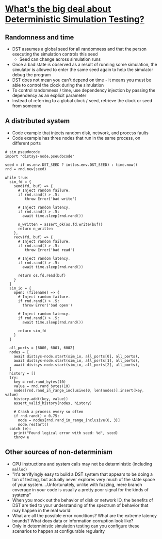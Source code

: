 # [What's the big deal about Deterministic Simulation Testing?](https://notes.eatonphil.com/2024-08-20-deterministic-simulation-testing.html)

## Randomness and time
* DST assumes a global seed for all randomness and that the person executing the simulation controls this seed
  * Seed can change across simulation runs
* Once a bad state is observed as a result of running some simulation, the simulator is allowed to enter the same seed again to help the simulator debug the program
* DST does not mean you can't depend on time - it means you must be able to control the clock during the simulation
* To control randomness / time, use dependency injection by passing the dependency as an explicit parameter
* Instead of referring to a global clock / seed, retrieve the clock or seed from someone

## A distributed system
* Code example that injects random disk, network, and process faults
* Code example has three nodes that run in the same process, on different ports

```
# sim.pseudocode
import "distsys-node.pseudocode"

seed = if os.env.DST_SEED ? int(os.env.DST_SEED) : time.now()
rnd = rnd.new(seed)

while true:
  sim_fd = {
    send(fd, buf) => {
      # Inject random failure.
      if rnd.rand() > .5:
         throw Error('bad write')

      # Inject random latency.
      if rnd.rand() > .5:
        await time.sleep(rnd.rand())

      n_written = assert_ok(os.fd.write(buf))
      return n_written
    },
    recv(fd, buf) => {
      # Inject random failure.
      if rnd.rand() > .5:
         throw Error('bad read')

      # Inject random latency.
      if rnd.rand() > .5:
        await time.sleep(rnd.rand())

      return os.fd.read(buf)
    }
  }
  sim_io = {
    open: (filename) => {
      # Inject random failure.
      if rnd.rand() > .5:
        throw Error('bad open')

      # Inject random latency.
      if rnd.rand() > .5:
        await time.sleep(rnd.rand())

      return sim_fd
    }
  }

  all_ports = [6000, 6001, 6002]
  nodes = [
    await distsys-node.start(sim_io, all_ports[0], all_ports),
    await distsys-node.start(sim_io, all_ports[1], all_ports),
    await distsys-node.start(sim_io, all_ports[2], all_ports),
  ]
  history = []
  try:
    key = rnd.rand_bytes(10)
    value = rnd.rand_bytes(10)
    nodes[rnd.rand_in_range_inclusive(0, len(nodes)].insert(key, value)
    history.add((key, value))
    assert_valid_history(nodes, history)

    # Crash a process every so often
    if rnd.rand() > 0.75:
      node = nodes[rnd.rand_in_range_inclusive(0, 3)]
      node.restart()
  catch (e):
    print("Found logical error with seed: %d", seed)
    throw e
```

## Other sources of non-determinism
* CPU instructions and system calls may not be deterministic (including `malloc`)
* "It's terrifyingly easy to build a DST system that appears to be doing a ton of testing, but actually never explores very much of the state space of your system....Unfortunately, unlike with fuzzing, mere branch coverage in your code is usually a pretty poor signal for the kinds of systems"
* When you mock out the behavior of disk or network IO, the benefits of DST are tied to your understanding of the spectrum of behavior that may happen in the real world
* What are all the possible error conditions? What are the extreme latency bounds? What does data or information corruption look like?
* Only in deterministic simulation testing can you configure these scenarios to happen at configurable regularity
